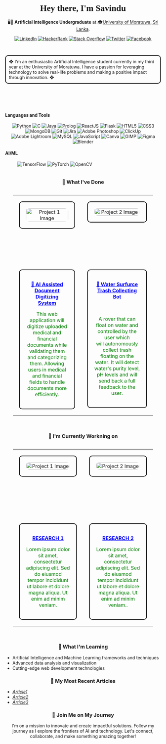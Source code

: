 <h1 align="center" style="font-family: 'Times New Roman', Times, serif;">Hey there, I'm Savindu</h1>
<p align="center"> 🖥🧠 <strong>Artificial Intelligence Undergraduate</strong> at 🎓<a href="https://uom.lk/" style="color: inherit; text-decoration: underline;">University of Moratuwa, Sri Lanka</a>.</p>


<p align="center">
  <a href="https://www.linkedin.com/in/savindu-udara/"><img alt="LinkedIn" src="https://img.shields.io/badge/-LinkedIn-0077B5?style=flat-square&logo=linkedin&logoColor=white" /></a>
  <a href="https://www.hackerrank.com/profile/shayrajapaksha"><img alt="HackerRank" src="https://img.shields.io/badge/-HackerRank-2EC866?style=flat-square&logo=hackerrank&logoColor=white" /></a>
  <a href="https://stackoverflow.com/users/dummy"><img alt="Stack Overflow" src="https://img.shields.io/badge/-Stack%20Overflow-F58025?style=flat-square&logo=stackoverflow&logoColor=white" /></a>
  <a href="https://twitter.com/dummy"><img alt="Twitter" src="https://img.shields.io/badge/-Twitter-1DA1F2?style=flat-square&logo=twitter&logoColor=white" /></a>
  <a href="https://facebook.com/dummy"><img alt="Facebook" src="https://img.shields.io/badge/-Facebook-1877F2?style=flat-square&logo=facebook&logoColor=white" /></a>
</p>
<br>
<p style="border: 2px solid black; border-radius: 10px; padding: 10px;">
 ❖ I'm an enthusiastic Artificial Intelligence student currently in my third year at the University of Moratuwa. I have a passion for leveraging technology to solve real-life problems and making a positive impact through innovation. ❖
</p>

<h1>
<br>
<h4> Languages and Tools </h3>
<p align="center">
  <img alt="Python" src="https://img.shields.io/badge/-Python-3776AB?style=flat-square&logo=python&logoColor=white" />
  <img alt="C" src="https://img.shields.io/badge/-C-A8B9CC?style=flat-square&logo=c&logoColor=white" />
  <img alt="Java" src="https://img.shields.io/badge/-Java-007396?style=flat-square&logo=java&logoColor=white" />
  <img alt="Prolog" src="https://img.shields.io/badge/-Prolog-E535AB?style=flat-square&logo=prolog&logoColor=white" />
  <img alt="ReactJS" src="https://img.shields.io/badge/-ReactJS-61DAFB?style=flat-square&logo=react&logoColor=black" />
  <img alt="Flask" src="https://img.shields.io/badge/-Flask-000000?style=flat-square&logo=flask&logoColor=white" />
  <img alt="HTML5" src="https://img.shields.io/badge/-HTML5-E34F26?style=flat-square&logo=html5&logoColor=white" />
  <img alt="CSS3" src="https://img.shields.io/badge/-CSS3-1572B6?style=flat-square&logo=css3&logoColor=white" />
  <img alt="MongoDB" src="https://img.shields.io/badge/-MongoDB-47A248?style=flat-square&logo=mongodb&logoColor=white" />
  <img alt="Git" src="https://img.shields.io/badge/-Git-F05032?style=flat-square&logo=git&logoColor=white" />
  <img alt="Jira" src="https://img.shields.io/badge/-Jira-0052CC?style=flat-square&logo=jira&logoColor=white" />
  <img alt="Adobe Photoshop" src="https://img.shields.io/badge/-Adobe%20Photoshop-31A8FF?style=flat-square&logo=adobe%20photoshop&logoColor=white" />
  <img alt="ClickUp" src="https://img.shields.io/badge/-ClickUp-7B68EE?style=flat-square&logo=clickup&logoColor=white" />
  <img alt="Adobe Lightroom" src="https://img.shields.io/badge/-Adobe%20Lightroom-31A8FF?style=flat-square&logo=adobe%20lightroom&logoColor=white" />
  <img alt="MySQL" src="https://img.shields.io/badge/-MySQL-4479A1?style=flat-square&logo=mysql&logoColor=white" />
  <img alt="JavaScript" src="https://img.shields.io/badge/-JavaScript-F7DF1C?style=flat-square&logo=javascript&logoColor=black" />
  <img alt="Canva" src="https://img.shields.io/badge/-Canva-00C4CC?style=flat-square&logo=canva&logoColor=white" />
  <img alt="GIMP" src="https://img.shields.io/badge/-GIMP-5C5543?style=flat-square&logo=gimp&logoColor=white" />
  <img alt="Figma" src="https://img.shields.io/badge/-Figma-F24E1E?style=flat-square&logo=figma&logoColor=white" />
  <img alt="Blender" src="https://img.shields.io/badge/-Blender-F5792A?style=flat-square&logo=blender&logoColor=white" />
</p>
<h4> AI/ML </h3>

<p> &nbsp &nbsp &nbsp  &nbsp  &nbsp
<img alt="TensorFlow" src="https://img.shields.io/badge/-TensorFlow-FF6F00?style=flat-square&logo=tensorflow&logoColor=white" />
<img alt="PyTorch" src="https://img.shields.io/badge/-PyTorch-EE4C2C?style=flat-square&logo=pytorch&logoColor=white" />
<img alt="OpenCV" src="https://img.shields.io/badge/-OpenCV-5C3EE8?style=flat-square&logo=opencv&logoColor=white" />
 </p>
</h1>
<h1>
<h3 align="center">🏅 What I've Done</h3>

<div style="display: flex; justify-content: center;">
  <table style="width: 90%; border-collapse: collapse; border: none;">
    <tr>
      <td style="width: 25%; height: 200px; text-align: center; padding: 20px; vertical-align: top; border: none; border-radius: 10px;">
        <div style="padding: 20px; border: 2px solid black; border-radius: 10px;">
          <img src="https://www.shutterstock.com/image-vector/people-taking-documents-shelves-using-600nw-1871168869.jpg" alt="Project 1 Image" style="width: 100%; height: 100%; object-fit: cover; border-radius: 10px;">
        </div>
      </td>
      <td style="width: 25%; height: 200px; text-align: center; padding: 20px; vertical-align: top; border: none; border-radius: 10px;">
        <div style="padding: 20px; border: 2px solid black; border-radius: 10px;">
          <img src="https://static.vecteezy.com/system/resources/thumbnails/047/442/241/small_2x/man-standing-in-water-collecting-trash-from-the-river-flat-illustration-isolated-on-white-eco-volunteer-cleaning-up-water-from-plastic-garbage-garbage-retention-system-vector.jpg" alt="Project 2 Image" style="width: 100%; height: 100%; object-fit: cover; border-radius: 10px;">
        </div>
      </td>
    </tr>
    <tr style="height: 20px;"></tr> <!-- Empty row for spacing -->
    <tr>
      <td style="width: 25%; height: 200px; text-align: center; padding: 20px; vertical-align: top; border: none; border-radius: 10px;">
        <div style="padding: 20px; border: 2px solid black; border-radius: 10px;">
          <p><strong><a href="https://github.com/KaviPaz21/docdigitize" style="color: blue;">📱 AI Assisted Document Digitizing System</a></strong></p>
          <p style="color: green;">This web application will digitize uploaded medical and financial  <br> documents while validating them and categorizing them.  Allowing <br>users in medical and financial fields to handle documents more efficiently.</p>
        </div>
      </td>
      <td style="width: 25%; height: 200px; text-align: center; padding: 20px; vertical-align: top; border: none; border-radius: 10px;">
        <div style="padding: 20px; border: 2px solid black; border-radius: 10px;">
          <p><strong><a href="https://github.com/KaviPaz21/docdigitize" style="color: blue;">📱 Water Surfurce Trash Collecting Bot</a></strong></p><br>
          <p style="color: green;">A rover that can float on water and controlled by the user which  <br> will autonomously collect trash floating on the water. It will detect<br> water's purity level, pH levels and will send back a full feedback to the user.</p>
        </div>
      </td>
    </tr>
  </table>
</div>
<br>

</h1>




<h3 align="center">🔭 I'm Currently Workning on</h3>

<div style="display: flex; justify-content: center;">
  <table style="width: 90%; border-collapse: collapse; border: none;">
    <tr>
      <td style="width: 25%; height: 200px; text-align: center; padding: 20px; vertical-align: top; border: none; border-radius: 10px;">
        <div style="padding: 20px; border: 2px solid black; border-radius: 10px;">
          <img src="https://img.freepik.com/free-vector/brain-with-digital-circuit-programmer-with-laptop-machine-learning-artificial-intelligence-digital-brain-artificial-thinking-process-concept-vector-isolated-illustration_335657-2246.jpg?size=626&ext=jpg&ga=GA1.1.1141335507.1717804800&semt=ais_user" alt="Project 1 Image" style="width: 100%; height: 100%; object-fit: cover; border-radius: 10px;">
        </div>
      </td>
      <td style="width: 25%; height: 200px; text-align: center; padding: 20px; vertical-align: top; border: none; border-radius: 10px;">
        <div style="padding: 20px; border: 2px solid black; border-radius: 10px;">
          <img src="https://media.istockphoto.com/id/1190555610/vector/artificial-intelligence-of-modern-technology-brain-in-laptop.jpg?s=612x612&w=0&k=20&c=SqfO6Lvq2tPISnwlzrdVJArDZKBeTAPaNQU2fuST3Yc=" alt="Project 2 Image" style="width: 100%; height: 100%; object-fit: cover; border-radius: 10px;">
        </div>
      </td>
    </tr>
    <tr style="height: 20px;"></tr> <!-- Empty row for spacing -->
    <tr>
      <td style="width: 25%; height: 200px; text-align: center; padding: 20px; vertical-align: top; border: none; border-radius: 10px;">
        <div style="padding: 20px; border: 2px solid black; border-radius: 10px;">
          <p><strong><a href="https://github.com/KaviPaz21/docdigitize" style="color: blue;">RESEARCH 1</a></strong></p>
          <p style="color: green;">Lorem ipsum dolor sit amet, consectetur adipiscing elit. Sed do eiusmod tempor incididunt ut labore et dolore magna aliqua. Ut enim ad minim veniam.</p>
        </div>
      </td>
      <td style="width: 25%; height: 200px; text-align: center; padding: 20px; vertical-align: top; border: none; border-radius: 10px;">
        <div style="padding: 20px; border: 2px solid black; border-radius: 10px;">
          <p><strong><a href="https://github.com/GayuniBas2001/ProjectLevel01" style="color: blue;">RESEARCH 2 </a></strong></p>
          <p style="color: green;">Lorem ipsum dolor sit amet, consectetur adipiscing elit. Sed do eiusmod tempor incididunt ut labore et dolore magna aliqua. Ut enim ad minim veniam..</p>
        </div>
      </td>
    </tr>
  </table>
</div>
<br>

  



<h3 align="center">🌱 What I'm Learning</h3>

<ul>
  <li>Artificial Intelligence and Machine Learning frameworks and techniques</li>
  <li>Advanced data analysis and visualization</li>
  <li>Cutting-edge web development technologies</li>
</ul>

<h3 align="center">📄 My Most Recent Articles</h3>

<ul>
  <li><a href="https://medium.com/@regondaakhil1509/getting-started-with-react-a-beginners-guide-to-setting-up-your-first-application-a6d8a1ae414"><i>Article1</i></a></li>
  <li><a href="https://medium.com/@regondaakhil1509/pushing-your-first-react-app-to-github-a-step-by-step-guide-f7b592e67658"><i>Article2</i></a></li>
  <li><a href="https://medium.com/@regondaakhil1509/the-ultimate-checklist-for-starting-a-react-project-best-practices-and-tips-b73337b9b173"><i>Article3</i></a></li>
</ul>

<h3 align="center">🚀 Join Me on My Journey</h3>

<p align="center">I'm on a mission to innovate and create impactful solutions. Follow my journey as I explore the frontiers of AI and technology. Let's connect, collaborate, and make something amazing together!</p>
